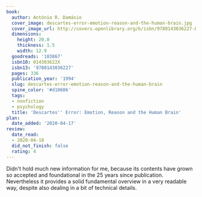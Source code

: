 ```yaml
---
book:
  author: António R. Damásio
  cover_image: descartes-error-emotion-reason-and-the-human-brain.jpg
  cover_image_url: http://covers.openlibrary.org/b/isbn/9780143036227-L.jpg
  dimensions:
    height: 20.0
    thickness: 1.5
    width: 12.9
  goodreads: '103867'
  isbn10: 014303622X
  isbn13: '9780143036227'
  pages: 336
  publication_year: '1994'
  slug: descartes-error-emotion-reason-and-the-human-brain
  spine_color: '#d10606'
  tags:
  - nonfiction
  - psychology
  title: 'Descartes'' Error: Emotion, Reason and the Human Brain'
plan:
  date_added: '2020-04-17'
review:
  date_read:
  - 2020-04-18
  did_not_finish: false
  rating: 4
---
```


Didn't hold much new information for me, because its contents have grown so accepted and foundational in the 25 years since publication. Nevertheless it provides a solid fundamental overview in a very readable way, despite also dealing in a bit of technical details.
